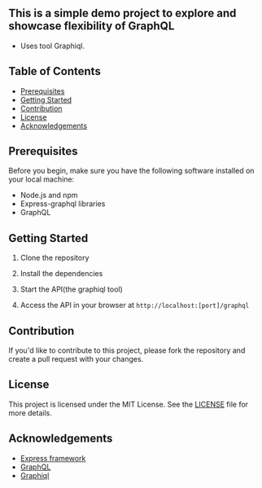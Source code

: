 ## This is a simple demo project to explore and showcase flexibility of GraphQL
- Uses tool Graphiql.

## Table of Contents

- [Prerequisites](#prerequisites)
- [Getting Started](#getting-started)
- [Contribution](#contribution)
- [License](#license)
- [Acknowledgements](#acknowledgements)

## Prerequisites

Before you begin, make sure you have the following software installed on your local machine:

- Node.js and npm
- Express-graphql libraries
- GraphQL

## Getting Started

1. Clone the repository

2. Install the dependencies


3. Start the API(the graphiql tool)


4. Access the API in your browser at `http://localhost:[port]/graphql`



## Contribution

If you'd like to contribute to this project, please fork the repository and create a pull request with your changes.

## License

This project is licensed under the MIT License. See the [LICENSE](LICENSE) file for more details.

## Acknowledgements

- [Express framework](https://expressjs.com/)
- [GraphQL](https://graphql.org/)
- [Graphiql](https://github.com/graphql/graphiql/tree/main/packages/graphiql)


